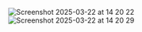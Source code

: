 ![Screenshot 2025-03-22 at 14 20 22](https://github.com/user-attachments/assets/118afd43-9c2a-4943-8021-af63399261a0)
![Screenshot 2025-03-22 at 14 20 29](https://github.com/user-attachments/assets/085ae43e-02ca-4758-b534-9b0b187be8c0)
